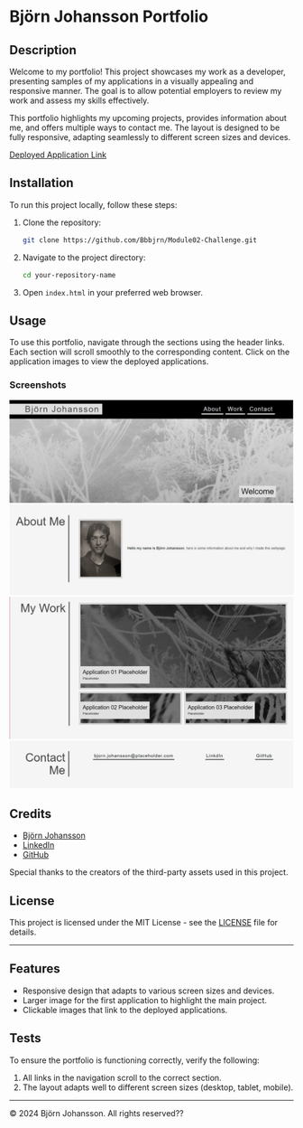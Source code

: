 # Björn Johansson Portfolio

## Description 

Welcome to my portfolio! This project showcases my work as a developer, presenting samples of my applications in a visually appealing and responsive manner. The goal is to allow potential employers to review my work and assess my skills effectively.

This portfolio highlights my upcoming projects, provides information about me, and offers multiple ways to contact me. The layout is designed to be fully responsive, adapting seamlessly to different screen sizes and devices.

[Deployed Application Link](https://your-deployed-portfolio-link.com)

## Installation

To run this project locally, follow these steps:

1. Clone the repository:
    ```sh
    git clone https://github.com/Bbbjrn/Module02-Challenge.git
    ```
2. Navigate to the project directory:
    ```sh
    cd your-repository-name
    ```
3. Open `index.html` in your preferred web browser.

## Usage 

To use this portfolio, navigate through the sections using the header links. Each section will scroll smoothly to the corresponding content. Click on the application images to view the deployed applications.

### Screenshots
![Homepage](/assets/css/images/Module02-Challenge-TitlePage.jpg)
![About Section](/assets/css/images/Module02-Challenge-About.jpg)
![Work Section](/assets/css/images/Module02-Challenge-Work.jpg)
![Contact Section](/assets/css/images/Module02-Challenge-Contact.jpg)

## Credits

- [Björn Johansson](https://github.com/Bbbjrn)
- [LinkedIn](https://www.linkedin.com/in/bj%C3%B6rn-johansson-1682a7312/)
- [GitHub](https://github.com/Bbbjrn)

Special thanks to the creators of the third-party assets used in this project.

## License

This project is licensed under the MIT License - see the [LICENSE](LICENSE) file for details.

---

## Features

- Responsive design that adapts to various screen sizes and devices.
- Larger image for the first application to highlight the main project.
- Clickable images that link to the deployed applications.


## Tests

To ensure the portfolio is functioning correctly, verify the following:

1. All links in the navigation scroll to the correct section.
2. The layout adapts well to different screen sizes (desktop, tablet, mobile).

---

© 2024 Björn Johansson. All rights reserved??

